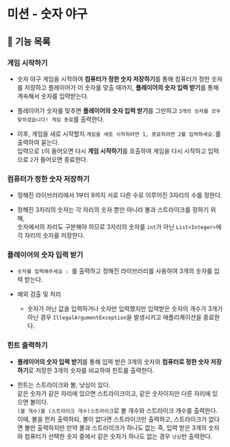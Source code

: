 # 미션 - 숫자 야구

## 📄  기능 목록

### 게임 시작하기
- 숫자 야구 게임을 시작하여 **컴퓨터가 정한 숫자 저장하기**를 통해 컴퓨터가 정한 숫자를 저장하고 
  플레이어가 이 숫자를 맞출 때까지, **플레이어의 숫자 입력 받기**를 통해 계속해서 숫자를 입력받는다.
  
- 플레이어가 숫자를 맞추면 **플레이어의 숫자 입력 받기**를 그만하고 `3개의 숫자를 모두 맞히셨습니다! 게임 종료`를 출력한다.

- 이후, 게임을 새로 시작할지 `게임을 새로 시작하려면 1, 종료하려면 2를 입력하세요.`를 출력하여 묻는다.  
  입력으로 `1`이 들어오면 다시 **게임 시작하기**를 호출하여 게임을 다시 시작하고 
  입력으로 `2`가 들어오면 종료한다.


### 컴퓨터가 정한 숫자 저장하기
- 정해진 라이브러리에서 1부터 9까지 서로 다른 수로 이루어진 3자리의 수를 정한다.
  
- 정해진 3자리의 숫자는 각 자리의 숫자 뿐만 아니라 볼과 스트라이크를 정하기 위해,  
  숫자에서의 자리도 구분해야 하므로 3자리의 숫자를 `int`가 아닌 `List<Integer>`에 각 자리의 숫자를 저장한다.


### 플레이어의 숫자 입력 받기
- `숫자를 입력해주세요 : `를 출력하고 정해진 라이브러리를 사용하여 3개의 숫자를 입력 받는다.

- 예외 검출 및 처리
  - 숫자가 아닌 값을 입력하거나 숫자만 입력했지만 입력받은 숫자의 개수가 3개가 아닌 경우 `IllegalArgumentException`을 발생시키고 애플리케이션을 종료한다.


### 힌트 출력하기
- **플레이어의 숫자 입력 받기**를 통해 입력 받은 3개의 숫자와 **컴퓨터로 정한 숫자 저장하기**로 저장한 3개의 숫자를 비교하여 힌트를 출력한다.
    
- 힌트는 스트라이크와 볼, 낫싱이 있다.  
  같은 숫자가 같은 자리에 있으면 스트라이크이고, 같은 숫자이지만 다른 자리에 있으면 볼이다.  
  `(볼 개수)볼 (스트라이크 개수)스트라이크`로 볼 개수와 스트라이크 개수를 출력한다.  
  이때, 볼을 먼저 출력하되, 볼이 없다면 스트라이크만 출력하고, 스트라이크가 없다면 볼만 출력하지만 
  만약 볼과 스트라이크가 하나도 없는 즉, 입력 받은 3개의 숫자와 컴퓨터가 선택한 숫자 중에서 같은 숫자가 하나도 없는 경우 `낫싱`만 출력한다.
